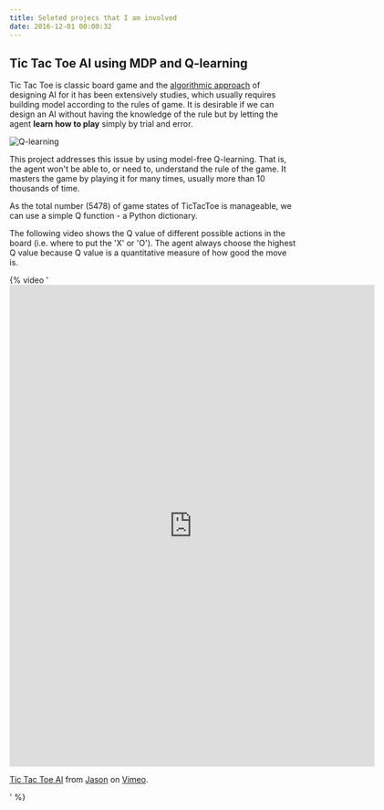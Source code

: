 ```yaml
---
title: Seleted projecs that I am involved
date: 2016-12-01 00:00:32
---
```

## Tic Tac Toe AI using MDP and Q-learning

Tic Tac Toe is classic board game and the [algorithmic approach](https://en.wikipedia.org/wiki/Minimax) of designing AI for it has been extensively studies, which usually requires building model according to the rules of game. It is desirable if we can design an AI without having the knowledge of the rule but by letting the agent **learn how to play** simply by trial and error. 

![Q-learning](../../assets/Q-learning.png)

<!-- Some questions remains:
- How do we trade-off between exploration and exploitation?
- How do we design the decay of discount rate? -->

This project addresses this issue by using model-free Q-learning. That is, the agent won't be able to, or need to, understand the rule of the game. It masters the game by playing it for many times, usually more than 10 thousands of time.

As the total number (5478) of game states of TicTacToe is manageable, we can use a simple Q function - a Python dictionary. 

The following video shows the Q value of different possible actions in the board (i.e. where to put the 'X' or 'O'). The agent always choose the highest Q value because Q value is a quantitative measure of how good the move is.

{% video '<iframe src="https://player.vimeo.com/video/193814558" width="640" height="845" frameborder="0" webkitallowfullscreen mozallowfullscreen allowfullscreen></iframe>
<p><a href="https://vimeo.com/193814558">Tic Tac Toe AI</a> from <a href="https://vimeo.com/user28072024">Jason</a> on <a href="https://vimeo.com">Vimeo</a>.</p>' %}